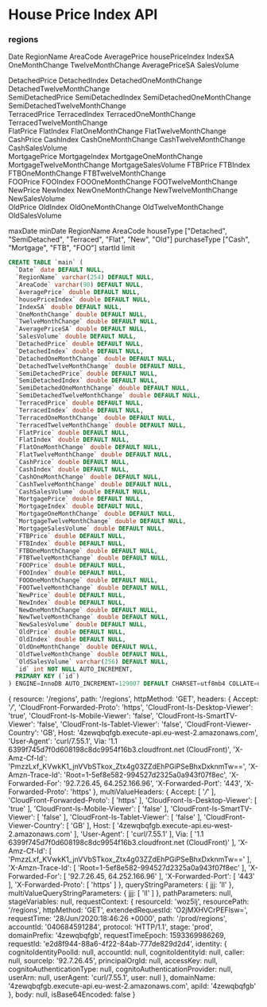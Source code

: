 # House Price Index API  
### regions    
Date  RegionName  AreaCode 
 AveragePrice  housePriceIndex  IndexSA  OneMonthChange  TwelveMonthChange  AveragePriceSA  SalesVolume 

DetachedPrice  DetachedIndex  DetachedOneMonthChange  DetachedTwelveMonthChange  
SemiDetachedPrice  SemiDetachedIndex  SemiDetachedOneMonthChange  SemiDetachedTwelveMonthChange  
TerracedPrice  TerracedIndex  TerracedOneMonthChange  TerracedTwelveMonthChange  
FlatPrice  FlatIndex  FlatOneMonthChange  FlatTwelveMonthChange  
CashPrice  CashIndex  CashOneMonthChange  CashTwelveMonthChange  CashSalesVolume  
MortgagePrice  MortgageIndex  MortgageOneMonthChange  MortgageTwelveMonthChange  MortgageSalesVolume
FTBPrice  FTBIndex  FTBOneMonthChange  FTBTwelveMonthChange  
FOOPrice  FOOIndex  FOOOneMonthChange  FOOTwelveMonthChange  
NewPrice  NewIndex  NewOneMonthChange  NewTwelveMonthChange  NewSalesVolume  
OldPrice  OldIndex  OldOneMonthChange  OldTwelveMonthChange  OldSalesVolume

maxDate 
minDate
RegionName 
AreaCode
houseType ["Detached", "SemiDetached", "Terraced", "Flat", "New", "Old"]
purchaseType ["Cash", "Mortgage", "FTB", "FOO"]
startId
limit
```SQL
CREATE TABLE `main` (
  `Date` date DEFAULT NULL,
  `RegionName` varchar(254) DEFAULT NULL,
  `AreaCode` varchar(90) DEFAULT NULL,
  `AveragePrice` double DEFAULT NULL,
  `housePriceIndex` double DEFAULT NULL,
  `IndexSA` double DEFAULT NULL,
  `OneMonthChange` double DEFAULT NULL,
  `TwelveMonthChange` double DEFAULT NULL,
  `AveragePriceSA` double DEFAULT NULL,
  `SalesVolume` double DEFAULT NULL,
  `DetachedPrice` double DEFAULT NULL,
  `DetachedIndex` double DEFAULT NULL,
  `DetachedOneMonthChange` double DEFAULT NULL,
  `DetachedTwelveMonthChange` double DEFAULT NULL,
  `SemiDetachedPrice` double DEFAULT NULL,
  `SemiDetachedIndex` double DEFAULT NULL,
  `SemiDetachedOneMonthChange` double DEFAULT NULL,
  `SemiDetachedTwelveMonthChange` double DEFAULT NULL,
  `TerracedPrice` double DEFAULT NULL,
  `TerracedIndex` double DEFAULT NULL,
  `TerracedOneMonthChange` double DEFAULT NULL,
  `TerracedTwelveMonthChange` double DEFAULT NULL,
  `FlatPrice` double DEFAULT NULL,
  `FlatIndex` double DEFAULT NULL,
  `FlatOneMonthChange` double DEFAULT NULL,
  `FlatTwelveMonthChange` double DEFAULT NULL,
  `CashPrice` double DEFAULT NULL,
  `CashIndex` double DEFAULT NULL,
  `CashOneMonthChange` double DEFAULT NULL,
  `CashTwelveMonthChange` double DEFAULT NULL,
  `CashSalesVolume` double DEFAULT NULL,
  `MortgagePrice` double DEFAULT NULL,
  `MortgageIndex` double DEFAULT NULL,
  `MortgageOneMonthChange` double DEFAULT NULL,
  `MortgageTwelveMonthChange` double DEFAULT NULL,
  `MortgageSalesVolume` double DEFAULT NULL,
  `FTBPrice` double DEFAULT NULL,
  `FTBIndex` double DEFAULT NULL,
  `FTBOneMonthChange` double DEFAULT NULL,
  `FTBTwelveMonthChange` double DEFAULT NULL,
  `FOOPrice` double DEFAULT NULL,
  `FOOIndex` double DEFAULT NULL,
  `FOOOneMonthChange` double DEFAULT NULL,
  `FOOTwelveMonthChange` double DEFAULT NULL,
  `NewPrice` double DEFAULT NULL,
  `NewIndex` double DEFAULT NULL,
  `NewOneMonthChange` double DEFAULT NULL,
  `NewTwelveMonthChange` double DEFAULT NULL,
  `NewSalesVolume` double DEFAULT NULL,
  `OldPrice` double DEFAULT NULL,
  `OldIndex` double DEFAULT NULL,
  `OldOneMonthChange` double DEFAULT NULL,
  `OldTwelveMonthChange` double DEFAULT NULL,
  `OldSalesVolume` varchar(256) DEFAULT NULL,
  `id` int NOT NULL AUTO_INCREMENT,
  PRIMARY KEY (`id`)
) ENGINE=InnoDB AUTO_INCREMENT=129007 DEFAULT CHARSET=utf8mb4 COLLATE=utf8mb4_0900_ai_ci

```
{
  resource: '/regions',
  path: '/regions',
  httpMethod: 'GET',
  headers: {
    Accept: '*/*',
    'CloudFront-Forwarded-Proto': 'https',
    'CloudFront-Is-Desktop-Viewer': 'true',
    'CloudFront-Is-Mobile-Viewer': 'false',
    'CloudFront-Is-SmartTV-Viewer': 'false',
    'CloudFront-Is-Tablet-Viewer': 'false',
    'CloudFront-Viewer-Country': 'GB',
    Host: '4zewqbqfgb.execute-api.eu-west-2.amazonaws.com',
    'User-Agent': 'curl/7.55.1',
    Via: '1.1 6399f745d7f0d608198c8dc9954f16b3.cloudfront.net (CloudFront)',
    'X-Amz-Cf-Id': 'PmzzLxf_KVwkK1_jnVVbSTkox_Ztx4g03ZZdEhPGiPSeBhxDxknmTw==',
    'X-Amzn-Trace-Id': 'Root=1-5ef8e582-994527d2325a0a943f07f8ec',
    'X-Forwarded-For': '92.7.26.45, 64.252.166.96',
    'X-Forwarded-Port': '443',
    'X-Forwarded-Proto': 'https'
  },
  multiValueHeaders: {
    Accept: [ '*/*' ],
    'CloudFront-Forwarded-Proto': [ 'https' ],
    'CloudFront-Is-Desktop-Viewer': [ 'true' ],
    'CloudFront-Is-Mobile-Viewer': [ 'false' ],
    'CloudFront-Is-SmartTV-Viewer': [ 'false' ],
    'CloudFront-Is-Tablet-Viewer': [ 'false' ],
    'CloudFront-Viewer-Country': [ 'GB' ],
    Host: [ '4zewqbqfgb.execute-api.eu-west-2.amazonaws.com' ],
    'User-Agent': [ 'curl/7.55.1' ],
    Via: [
      '1.1 6399f745d7f0d608198c8dc9954f16b3.cloudfront.net (CloudFront)'
    ],
    'X-Amz-Cf-Id': [ 'PmzzLxf_KVwkK1_jnVVbSTkox_Ztx4g03ZZdEhPGiPSeBhxDxknmTw==' ],
    'X-Amzn-Trace-Id': [ 'Root=1-5ef8e582-994527d2325a0a943f07f8ec' ],
    'X-Forwarded-For': [ '92.7.26.45, 64.252.166.96' ],
    'X-Forwarded-Port': [ '443' ],
    'X-Forwarded-Proto': [ 'https' ]
  },
  queryStringParameters: { jjj: 'll' },
  multiValueQueryStringParameters: { jjj: [ 'll' ] },
  pathParameters: null,
  stageVariables: null,
  requestContext: {
    resourceId: 'woz5lj',
    resourcePath: '/regions',
    httpMethod: 'GET',
    extendedRequestId: 'O2jMXHVCrPEFlsw=',
    requestTime: '28/Jun/2020:18:46:26 +0000',
    path: '/prod/regions',
    accountId: '040684591284',
    protocol: 'HTTP/1.1',
    stage: 'prod',
    domainPrefix: '4zewqbqfgb',
    requestTimeEpoch: 1593369986269,
    requestId: 'e2d8f944-88a6-4f22-84ab-777de829d2d4',
    identity: {
      cognitoIdentityPoolId: null,
      accountId: null,
      cognitoIdentityId: null,
      caller: null,
      sourceIp: '92.7.26.45',
      principalOrgId: null,
      accessKey: null,
      cognitoAuthenticationType: null,
      cognitoAuthenticationProvider: null,
      userArn: null,
      userAgent: 'curl/7.55.1',
      user: null
    },
    domainName: '4zewqbqfgb.execute-api.eu-west-2.amazonaws.com',
    apiId: '4zewqbqfgb'
  },
  body: null,
  isBase64Encoded: false
}